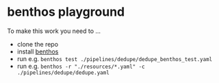 # benthos playground

To make this work you need to ...

* clone the repo
* install [benthos][]
* run e.g. `benthos test ./pipelines/dedupe/dedupe_benthos_test.yaml`
* run e.g. `benthos -r "./resources/*.yaml" -c ./pipelines/dedupe/dedupe.yaml`

[benthos]: https://benthos.dev
